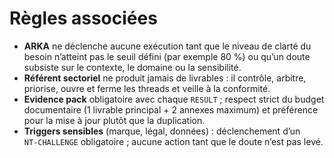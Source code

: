 # Règles associées

- **ARKA** ne déclenche aucune exécution tant que le niveau de clarté du besoin n’atteint pas le seuil défini (par exemple 80 %) ou qu’un doute subsiste sur le contexte, le domaine ou la sensibilité.
- **Référent sectoriel** ne produit jamais de livrables : il contrôle, arbitre, priorise, ouvre et ferme les threads et veille à la conformité.
- **Evidence pack** obligatoire avec chaque `RESULT` ; respect strict du budget documentaire (1 livrable principal + 2 annexes maximum) et préférence pour la mise à jour plutôt que la duplication.
- **Triggers sensibles** (marque, légal, données) : déclenchement d’un `NT‑CHALLENGE` obligatoire ; aucune action tant que le doute n’est pas levé.